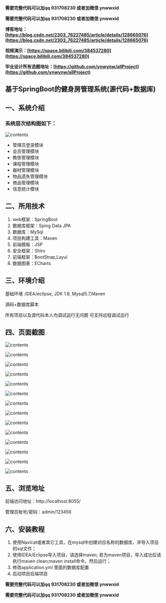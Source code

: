 **需要完整代码可以加qq  931708230 或者加微信 ynwwxid**

**需要完整代码可以加qq  931708230 或者加微信 ynwwxid**

**博客地址：[https://blog.csdn.net/2303_76227485/article/details/128665076](https://blog.csdn.net/2303_76227485/article/details/128665076)**

**视频演示：[https://space.bilibili.com/384537280](https://space.bilibili.com/384537280)**

**毕业设计所有选题地址：[https://github.com/ynwynw/allProject](https://github.com/ynwynw/allProject)**

## 基于SpringBoot的健身房管理系统(源代码+数据库)

## 一、系统介绍

### 系统层次结构图如下：
![contents](https://ynwynw.oss-cn-hangzhou.aliyuncs.com/edu/image/gym/jiegou.png)

- 管理员登录模块
- 会员管理模块
- 教练管理模块
- 课程管理模块
- 器材管理模块
- 物品遗失管理模块
- 商品管理模块
- 信息统计模块

## 二、所用技术

1. web框架：SpringBoot
2. 数据库框架：Sping Data JPA
3. 数据库：MySql
4. 项目构建工具：Maven
5. 前端模板：JSP
6. 安全框架：Shiro
7. 前端框架：BootStrap,Layui
8. 数据图表：ECharts


## 三、环境介绍

基础环境 :IDEA/eclipse, JDK 1.8, Mysql5.7,Maven

源码+数据库脚本

所有项目以及源代码本人均调试运行无问题 可支持远程调试运行

## 四、页面截图

![contents](https://ynwynw.oss-cn-hangzhou.aliyuncs.com/edu/image/gym/picture1.png)

![contents](https://ynwynw.oss-cn-hangzhou.aliyuncs.com/edu/image/gym/picture2.png)

![contents](https://ynwynw.oss-cn-hangzhou.aliyuncs.com/edu/image/gym/picture3.png)

![contents](https://ynwynw.oss-cn-hangzhou.aliyuncs.com/edu/image/gym/picture4.png)

![contents](https://ynwynw.oss-cn-hangzhou.aliyuncs.com/edu/image/gym/picture5.png)

![contents](https://ynwynw.oss-cn-hangzhou.aliyuncs.com/edu/image/gym/picture6.png)

![contents](https://ynwynw.oss-cn-hangzhou.aliyuncs.com/edu/image/gym/picture7.png)

![contents](https://ynwynw.oss-cn-hangzhou.aliyuncs.com/edu/image/gym/picture8.png)

![contents](https://ynwynw.oss-cn-hangzhou.aliyuncs.com/edu/image/gym/picture9.png)

![contents](https://ynwynw.oss-cn-hangzhou.aliyuncs.com/edu/image/gym/picture10.png)

![contents](https://ynwynw.oss-cn-hangzhou.aliyuncs.com/edu/image/gym/picture11.png)

![contents](https://ynwynw.oss-cn-hangzhou.aliyuncs.com/edu/image/gym/picture12.png)

![contents](https://ynwynw.oss-cn-hangzhou.aliyuncs.com/edu/image/gym/picture13.png)

![contents](https://ynwynw.oss-cn-hangzhou.aliyuncs.com/edu/image/gym/picture14.png)


## 五、浏览地址

前端访问地址：http://localhost:8055/

管理员账号/密码：admin/123456
 

## 六、安装教程

1. 使用Navicat或者其它工具，在mysql中创建对应名称的数据库，并导入项目的sql文件；
2. 使用IDEA/Eclipse导入项目，请选择maven; 若为maven项目，导入成功后请执行maven clean;maven install命令，然后运行；
3. 修改application.yml 里面的数据库配置
4. 启动项目后端项目

**需要完整代码可以加qq  931708230 或者加微信 ynwwxid**

**需要完整代码可以加qq  931708230 或者加微信  ynwwxid**





